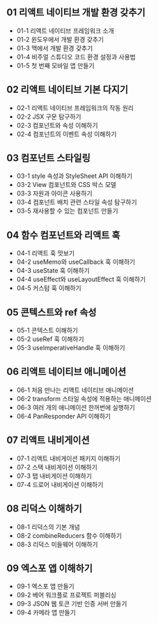 ## 01 리액트 네이티브 개발 환경 갖추기
* 01-1 리액트 네이티브 프레임워크 소개
* 01-2 윈도우에서 개발 환경 갖추기
* 01-3 맥에서 개발 환경 갖추기
* 01-4 비주얼 스튜디오 코드 환경 설정과 사용법
* 01-5 첫 번째 모바일 앱 만들기


## 02 리액트 네이티브 기본 다지기
* 02-1 리액트 네이티브 프레임워크의 작동 원리
* 02-2 JSX 구문 탐구하기
* 02-3 컴포넌트와 속성 이해하기
* 02-4 컴포넌트의 이벤트 속성 이해하기


## 03 컴포넌트 스타일링
* 03-1 style 속성과 StyleSheet API 이해하기
* 03-2 View 컴포넌트와 CSS 박스 모델
* 03-3 자원과 아이콘 사용하기
* 03-4 컴포넌트 배치 관련 스타일 속성 탐구하기
* 03-5 재사용할 수 있는 컴포넌트 만들기


## 04 함수 컴포넌트와 리액트 훅
* 04-1 리액트 훅 맛보기
* 04-2 useMemo와 useCallback 훅 이해하기
* 04-3 useState 훅 이해하기
* 04-4 useEffect와 useLayoutEffect 훅 이해하기
* 04-5 커스텀 훅 이해하기


## 05 콘텍스트와 ref 속성
* 05-1 콘텍스트 이해하기
* 05-2 useRef 훅 이해하기
* 05-3 useImperativeHandle 훅 이해하기


## 06 리액트 네이티브 애니메이션
* 06-1 처음 만나는 리액트 네이티브 애니메이션
* 06-2 transform 스타일 속성에 적용하는 애니메이션
* 06-3 여러 개의 애니메이션 한꺼번에 실행하기
* 06-4 PanResponder API 이해하기


## 07 리액트 내비게이션
* 07-1 리액트 내비게이션 패키지 이해하기
* 07-2 스택 내비게이션 이해하기
* 07-3 탭 내비게이션 이해하기
* 07-4 드로어 내비게이션 이해하기


## 08 리덕스 이해하기
* 08-1 리덕스의 기본 개념
* 08-2 combineReducers 함수 이해하기
* 08-3 리덕스 미들웨어 이해하기


## 09 엑스포 앱 이해하기
* 09-1 엑스포 앱 만들기
* 09-2 베어 워크플로 프로젝트 퍼블리싱
* 09-3 JSON 웹 토큰 기반 인증 서버 만들기
* 09-4 카메라 앱 만들기